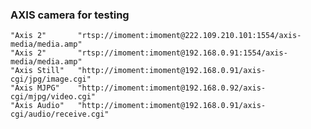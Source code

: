 



### AXIS camera for testing

	"Axis 2"       "rtsp://imoment:imoment@222.109.210.101:1554/axis-media/media.amp"
	"Axis 2"       "rtsp://imoment:imoment@192.168.0.91:1554/axis-media/media.amp"
	"Axis Still"   "http://imoment:imoment@192.168.0.91/axis-cgi/jpg/image.cgi"
	"Axis MJPG"    "http://imoment:imoment@192.168.0.92/axis-cgi/mjpg/video.cgi"
	"Axis Audio"   "http://imoment:imoment@192.168.0.91/axis-cgi/audio/receive.cgi"


